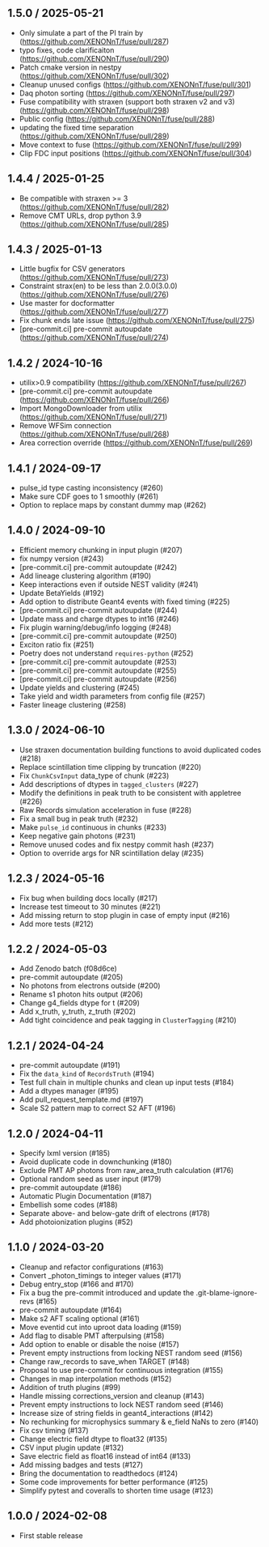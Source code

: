 1.5.0 / 2025-05-21
------------------
* Only simulate a part of the PI train by  (https://github.com/XENONnT/fuse/pull/287)
* typo fixes, code clarificaiton (https://github.com/XENONnT/fuse/pull/290)
* Patch cmake version in nestpy (https://github.com/XENONnT/fuse/pull/302)
* Cleanup unused configs (https://github.com/XENONnT/fuse/pull/301)
* Daq photon sorting (https://github.com/XENONnT/fuse/pull/297)
* Fuse compatibility with straxen (support both straxen v2 and v3)  (https://github.com/XENONnT/fuse/pull/298)
* Public config (https://github.com/XENONnT/fuse/pull/288)
* updating the fixed time separation (https://github.com/XENONnT/fuse/pull/289)
* Move context to fuse (https://github.com/XENONnT/fuse/pull/299)
* Clip FDC input positions (https://github.com/XENONnT/fuse/pull/304)

1.4.4 / 2025-01-25
------------------
* Be compatible with straxen >= 3 (https://github.com/XENONnT/fuse/pull/282)
* Remove CMT URLs, drop python 3.9 (https://github.com/XENONnT/fuse/pull/285)


1.4.3 / 2025-01-13
------------------
* Little bugfix for CSV generators (https://github.com/XENONnT/fuse/pull/273)
* Constraint strax(en) to be less than 2.0.0(3.0.0) (https://github.com/XENONnT/fuse/pull/276)
* Use master for docformatter (https://github.com/XENONnT/fuse/pull/277)
* Fix chunk ends late issue (https://github.com/XENONnT/fuse/pull/275)
* [pre-commit.ci] pre-commit autoupdate (https://github.com/XENONnT/fuse/pull/274)

1.4.2 / 2024-10-16
------------------
* utilix>0.9 compatibility (https://github.com/XENONnT/fuse/pull/267)
* [pre-commit.ci] pre-commit autoupdate (https://github.com/XENONnT/fuse/pull/266)
* Import MongoDownloader from utilix (https://github.com/XENONnT/fuse/pull/271)
* Remove WFSim connection (https://github.com/XENONnT/fuse/pull/268)
* Area correction override (https://github.com/XENONnT/fuse/pull/269)

1.4.1 / 2024-09-17
------------------
* pulse_id type casting inconsistency (#260)
* Make sure CDF goes to 1 smoothly (#261)
* Option to replace maps by constant dummy map (#262)

1.4.0 / 2024-09-10
------------------
* Efficient memory chunking in input plugin (#207)
* fix numpy version (#243)
* [pre-commit.ci] pre-commit autoupdate (#242)
* Add lineage clustering algorithm (#190)
* Keep interactions even if outside NEST validity (#241)
* Update BetaYields (#192)
* Add option to distribute Geant4 events with fixed timing (#225)
* [pre-commit.ci] pre-commit autoupdate (#244)
* Update mass and charge dtypes to int16 (#246)
* Fix plugin warning/debug/info logging (#248)
* [pre-commit.ci] pre-commit autoupdate (#250)
* Exciton ratio fix (#251)
* Poetry does not understand `requires-python` (#252)
* [pre-commit.ci] pre-commit autoupdate (#253)
* [pre-commit.ci] pre-commit autoupdate (#255)
* [pre-commit.ci] pre-commit autoupdate (#256)
* Update yields and clustering (#245)
* Take yield and width parameters from config file (#257)
* Faster lineage clustering (#258)

1.3.0 / 2024-06-10
------------------
* Use straxen documentation building functions to avoid duplicated codes (#218)
* Replace scintillation time clipping by truncation (#220)
* Fix `ChunkCsvInput` data_type of chunk (#223)
* Add descriptions of dtypes in `tagged_clusters` (#227)
* Modify the definitions in peak truth to be consistent with appletree (#226)
* Raw Records simulation acceleration in fuse (#228)
* Fix a small bug in peak truth (#232)
* Make `pulse_id` continuous in chunks (#233)
* Keep negative gain photons (#231)
* Remove unused codes and fix nestpy commit hash (#237)
* Option to override args for NR scintillation delay (#235)

1.2.3 / 2024-05-16
------------------
* Fix bug when building docs locally (#217)
* Increase test timeout to 30 minutes (#221)
* Add missing return to stop plugin in case of empty input (#216)
* Add more tests (#212)

1.2.2 / 2024-05-03
------------------
* Add Zenodo batch (f08d6ce)
* pre-commit autoupdate (#205)
* No photons from electrons outside (#200)
* Rename s1 photon hits output (#206)
* Change g4_fields dtype for t (#209)
* Add x_truth, y_truth, z_truth (#202)
* Add tight coincidence and peak tagging in `ClusterTagging` (#210)

1.2.1 / 2024-04-24
------------------
* pre-commit autoupdate (#191)
* Fix the `data_kind` of `RecordsTruth` (#194)
* Test full chain in multiple chunks and clean up input tests (#184)
* Add a dtypes manager (#195)
* Add pull_request_template.md (#197)
* Scale S2 pattern map to correct S2 AFT (#196)

1.2.0 / 2024-04-11
------------------
* Specify lxml version (#185)
* Avoid duplicate code in downchunking (#180)
* Exclude PMT AP photons from raw_area_truth calculation (#176)
* Optional random seed as user input (#179)
* pre-commit autoupdate (#186)
* Automatic Plugin Documentation (#187)
* Embellish some codes (#188)
* Separate above- and below-gate drift of electrons (#178)
* Add photoionization plugins (#52)

1.1.0 / 2024-03-20
------------------
* Cleanup and refactor configurations (#163)
* Convert _photon_timings to integer values (#171)
* Debug entry_stop (#166 and #170)
* Fix a bug the pre-commit introduced and update the .git-blame-ignore-revs (#165)
* pre-commit autoupdate (#164)
* Make s2 AFT scaling optional (#161)
* Move eventid cut into uproot data loading (#159)
* Add flag to disable PMT afterpulsing (#158)
* Add option to enable or disable the noise (#157)
* Prevent empty instructions from locking NEST random seed (#156)
* Change raw_records to save_when TARGET (#148)
* Proposal to use pre-commit for continuous integration (#155)
* Changes in map interpolation methods (#152)
* Addition of truth plugins (#99)
* Handle missing corrections_version and cleanup (#143)
* Prevent empty instructions to lock NEST random seed (#146)
* Increase size of string fields in geant4_interactions (#142)
* No rechunking for microphysics summary & e_field NaNs to zero (#140)
* Fix csv timing (#137)
* Change electric field dtype to float32 (#135)
* CSV input plugin update (#132)
* Save electric field as float16 instead of int64 (#133)
* Add missing badges and tests (#127)
* Bring the documentation to readthedocs (#124)
* Some code improvements for better performance (#125)
* Simplify pytest and coveralls to shorten time usage (#123)

1.0.0 / 2024-02-08
-------------------
* First stable release
